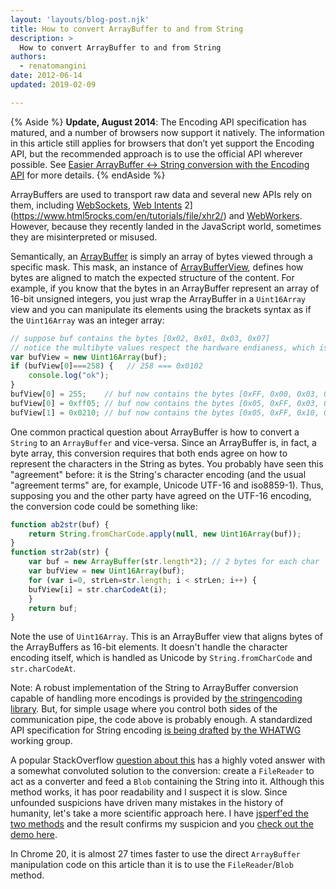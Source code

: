 ```yaml
---
layout: 'layouts/blog-post.njk'
title: How to convert ArrayBuffer to and from String
description: >
  How to convert ArrayBuffer to and from String
authors:
  - renatomangini
date: 2012-06-14
updated: 2019-02-09

---
```


{% Aside %}
 **Update, August 2014**: The Encoding API specification has matured, and a
number of browsers now support it natively. The information in this article
still applies for browsers that don’t yet support the Encoding API, but the
recommended approach is to use the official API wherever possible. See [Easier
ArrayBuffer <-> String conversion with the Encoding
API](/blog/easier-arraybuffer-string-conversion-with-the-encoding-api)
for more details.
{% endAside %}


ArrayBuffers are used to transport raw data and several new APIs rely on them,
including
[WebSockets](https://www.html5rocks.com/tutorials/websockets/basics/),
[Web Intents](https://www.w3.org/TR/web-intents/)
2](https://www.html5rocks.com/en/tutorials/file/xhr2/) and
[WebWorkers](https://www.html5rocks.com/en/tutorials/workers/basics/#toc-gettingstarted-workercomm). However, because they recently landed in the
JavaScript world, sometimes they are misinterpreted or misused.

Semantically, an [ArrayBuffer](https://developer.mozilla.org/docs/Web/JavaScript/Reference/Global_Objects/ArrayBuffer)
is simply an array of bytes viewed through a specific mask.
This mask, an instance of
[ArrayBufferView](https://developer.mozilla.org/docs/Web/API/ArrayBufferView),
defines how bytes are aligned to match
the expected structure of the content. For example, if you know that the bytes
in an ArrayBuffer represent an array of 16-bit unsigned integers, you just wrap
the ArrayBuffer in a `Uint16Array` view and you can manipulate its elements
using the brackets syntax as if the `Uint16Array` was an integer array:


```js
// suppose buf contains the bytes [0x02, 0x01, 0x03, 0x07]
// notice the multibyte values respect the hardware endianess, which is little-endian in x86
var bufView = new Uint16Array(buf);
if (bufView[0]===258) {   // 258 === 0x0102
    console.log("ok");
}
bufView[0] = 255;    // buf now contains the bytes [0xFF, 0x00, 0x03, 0x07]
bufView[0] = 0xff05; // buf now contains the bytes [0x05, 0xFF, 0x03, 0x07]
bufView[1] = 0x0210; // buf now contains the bytes [0x05, 0xFF, 0x10, 0x02]
```


One common practical question about ArrayBuffer is how to convert a `String` to
an `ArrayBuffer` and vice-versa. Since an ArrayBuffer is, in fact, a byte array,
this conversion requires that both ends agree on how to represent the characters
in the String as bytes. You probably have seen this "agreement" before: it is
the String's character encoding (and the usual "agreement terms" are, for
example, Unicode UTF-16 and iso8859-1). Thus, supposing you and the other party
have agreed on the UTF-16 encoding, the conversion code could be something like:


```js
function ab2str(buf) {
    return String.fromCharCode.apply(null, new Uint16Array(buf));
}
function str2ab(str) {
    var buf = new ArrayBuffer(str.length*2); // 2 bytes for each char
    var bufView = new Uint16Array(buf);
    for (var i=0, strLen=str.length; i < strLen; i++) {
    bufView[i] = str.charCodeAt(i);
    }
    return buf;
}
```

Note the use of `Uint16Array`. This is an ArrayBuffer view that aligns bytes of
the ArrayBuffers as 16-bit elements. It doesn't handle the character encoding
itself, which is handled as Unicode by `String.fromCharCode` and
`str.charCodeAt`.

Note: A robust implementation of the String to ArrayBuffer conversion capable of
handling more encodings is provided by
[the stringencoding library](https://github.com/inexorabletash/text-encoding).
But, for simple usage where
you control both sides of the communication pipe, the code above is probably
enough. A standardized API specification for String encoding
[is being drafted](https://encoding.spec.whatwg.org/#api)
[by the WHATWG](https://encoding.spec.whatwg.org/#api) working group.

A popular StackOverflow
[question about this](https://stackoverflow.com/questions/6965107/converting-between-strings-and-arraybuffers)
has a highly voted answer with a somewhat convoluted solution to the conversion:
create a `FileReader` to act as a converter and feed a `Blob` containing the
String into it. Although this method works, it has poor readability and I
suspect it is slow. Since unfounded suspicions have driven many mistakes in the
history of humanity, let's take a more scientific approach here. I have
[jsperf'ed the two methods](https://jsperf.com/arraybuffer-string-conversion/4)
and the result confirms my suspicion and you [check out the demo here](https://www.html5rocks.com/tutorials/canvas/performance/).

In Chrome 20, it is almost 27 times faster to use the direct `ArrayBuffer` manipulation code on this article than it is to use the `FileReader`/`Blob` method.

